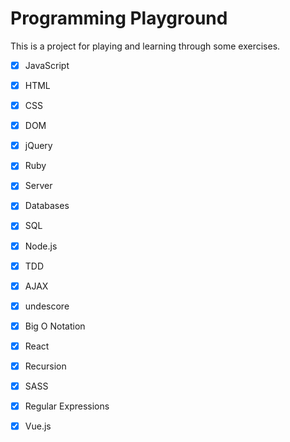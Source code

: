 # Programming Playground

This is a project for playing and learning through some exercises.

- [x] JavaScript
- [x] HTML
- [x] CSS
- [x] DOM
- [x] jQuery
- [x] Ruby
- [x] Server
- [x] Databases
- [x] SQL
- [x] Node.js
- [x] TDD
- [x] AJAX
- [x] undescore
- [x] Big O Notation
- [x] React
- [x] Recursion
- [x] SASS
- [x] Regular Expressions
- [x] Vue.js


